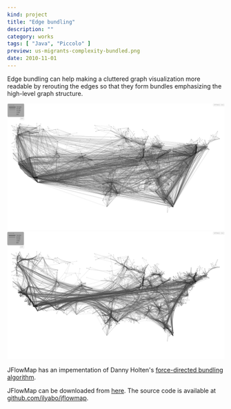```yaml
---
kind: project
title: "Edge bundling"
description: ""
category: works
tags: [ "Java", "Piccolo" ]
preview: us-migrants-complexity-bundled.png
date: 2010-11-01
---
```


Edge bundling can help making a cluttered graph visualization more readable by rerouting the edges so that they form bundles emphasizing the high-level graph structure.

![](us-migrants-complexity.png)
![](us-migrants-complexity-bundled.png)

JFlowMap has an impementation of Danny Holten's [force-directed bundling algorithm](https://www.researchgate.net/publication/220506264_Force-Directed_Edge_Bundling_for_Graph_Visualization).

JFlowMap can be downloaded from [here](https://code.google.com/p/jflowmap/downloads/list).
The source code is available at [github.com/ilyabo/jflowmap](https://github.com/ilyabo/jflowmap/).
